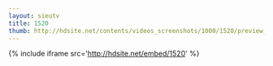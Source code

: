 ```yaml
---
layout: sieutv
title: 1520
thumb: http://hdsite.net/contents/videos_screenshots/1000/1520/preview_360p.mp4.jpg
---
```

{% include iframe src='http://hdsite.net/embed/1520' %}
 
